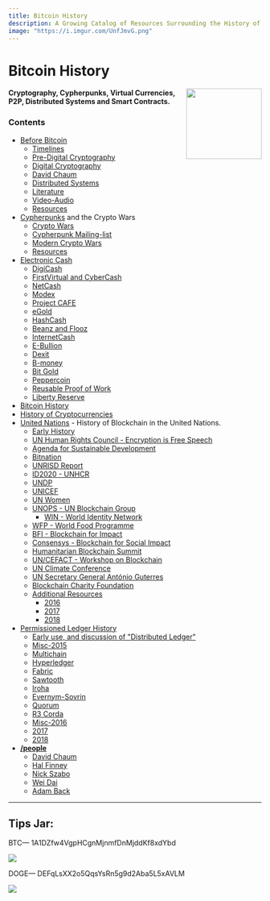 ```yaml
---
title: Bitcoin History
description: A Growing Catalog of Resources Surrounding the History of Bitcoin.
image: "https://i.imgur.com/UnfJmvG.png"
---
```


# Bitcoin History
<a href="https://infominer.id"><img src="https://infominer.id/images/infominer.png" align="right" width="150" height="140"></a>
**Cryptography, Cypherpunks, Virtual Currencies, P2P, Distributed Systems and Smart Contracts.**

### Contents

* <a href="{{ site.rooturl }}/before-bitcoin">Before Bitcoin</a>
  * <a href="{{ site.rooturl }}/before-bitcoin#timelines-">Timelines</a>
  * <a href="{{ site.rooturl }}/before-bitcoin#pre-digital-cryptography-">Pre-Digital Cryptography</a>
  * <a href="{{ site.rooturl }}/before-bitcoin#digital-cryptography-">Digital Cryptography</a>
  * <a href="{{ site.rooturl }}/before-bitcoin#David-Chaum-">David Chaum</a>
  * <a href="{{ site.rooturl }}/before-bitcoin#distributed-systems-">Distributed Systems</a>
  * <a href="{{ site.rooturl }}/before-bitcoin#Literature-">Literature</a>
  * <a href="{{ site.rooturl }}/before-bitcoin#Video-Audio-">Video-Audio</a>
  * <a href="{{ site.rooturl }}/before-bitcoin#Resources-">Resources</a>
* <a href="{{ site.rooturl }}/cypherpunks.html">Cypherpunks</a> and the Crypto Wars
  * <a href="{{ site.rooturl }}/cypherpunks.html#crypto-wars-">Crypto Wars</a>
  * <a href="{{ site.rooturl }}/cypherpunks.html#cypherpunk-mailinglist-">Cypherpunk Mailing-list</a>
  * <a href="{{ site.rooturl }}/cypherpunks.html#modern-crypto-wars-">Modern Crypto Wars</a>
  * <a href="{{ site.rooturl }}/cypherpunks.html#resources-">Resources</a>
* <a href="{{ site.rooturl }}/electronic-cash.html">Electronic Cash</a>
  * <a href="{{ site.rooturl }}/electronic-cash.html#digicash-">DigiCash</a>
  * <a href="{{ site.rooturl }}/electronic-cash.html#FirstVirtual-and-CyberCash-">FirstVirtual and CyberCash</a>
  * <a href="{{ site.rooturl }}/electronic-cash.html#netcash-">NetCash</a>
  * <a href="{{ site.rooturl }}/electronic-cash.html#Modex-">Modex</a>
  * <a href="{{ site.rooturl }}/electronic-cash.html#Project-Cafe-">Project CAFE</a>
  * <a href="{{ site.rooturl }}/electronic-cash.html#eGold-">eGold</a>
  * <a href="{{ site.rooturl }}/electronic-cash.html#HashCash-">HashCash</a>
  * <a href="{{ site.rooturl }}/electronic-cash.html#beenz-and-flooz-">Beanz and Flooz</a>
  * <a href="{{ site.rooturl }}/electronic-cash.html#internetcash-">InternetCash</a>
  * <a href="{{ site.rooturl }}/electronic-cash.html#E-Bullion-">E-Bullion</a>
  * <a href="{{ site.rooturl }}/electronic-cash.html#Dexit-">Dexit</a>
  * <a href="{{ site.rooturl }}/electronic-cash.html#b-money-">B-money</a>
  * <a href="{{ site.rooturl }}/electronic-cash.html#Bit-Gold-">Bit Gold</a>
  * <a href="{{ site.rooturl }}/electronic-cash.html#peppercoin-">Peppercoin</a>
  * <a href="{{ site.rooturl }}/electronic-cash.html#reusable-proof-of-work-">Reusable Proof of Work</a>
  * <a href="{{ site.rooturl }}/electronic-cash.html#liberty-reserve-">Liberty Reserve</a>
* <a href="{{ site.url }}/bitcoin-history.html">Bitcoin History</a> 
* <a href="{{ site.url }}/cryptocurrencies.html">History of Cryptocurrencies</a>
* <a href="{{ site.url }}/UnitedNations.html">United Nations</a> - History of Blockchain in the United Nations.
  * <a href="{{ site.url }}/UnitedNations.html#early-history-">Early History</a>
  * <a href="{{ site.url }}/UnitedNations.html#un-human-rights-council---encryption-is-free-speech-">UN Human Rights Council - Encryption is Free Speech</a>
  * <a href="{{ site.url }}/UnitedNations.html#agenda-for-sustainable-development-">Agenda for Sustainable Development</a>
  * <a href="{{ site.url }}/UnitedNations.html#bitnation-">Bitnation</a>
  * <a href="{{ site.url }}/UnitedNations.html#unrisd-report-">UNRISD Report</a>
  * <a href="{{ site.url }}/UnitedNations.html#id2020---unhcr-">ID2020 - UNHCR</a>
  * <a href="{{ site.url }}/UnitedNations.html#undp-">UNDP</a>
  * <a href="{{ site.url }}/UnitedNations.html#unicef-">UNICEF</a>
  * <a href="{{ site.url }}/UnitedNations.html#un-women-">UN Women</a>
  * <a href="{{ site.url }}/UnitedNations.html#unops---un-blockchain-group-">UNOPS - UN Blockchain Group</a>
    * <a href="{{ site.url }}/UnitedNations.html#win---world-identity-network-">WIN - World Identity Network</a>  
  * <a href="{{ site.url }}/UnitedNations.html#wfp---world-food-programme-">WFP - World Food Programme</a>
  * <a href="{{ site.url }}/UnitedNations.html#bfi---blockchain-for-impact">BFI - Blockchain for Impact</a>
  * <a href="{{ site.url }}/UnitedNations.html#consensys---blockchain-for-social-impact">Consensys - Blockchain for Social Impact</a>
  * <a href="{{ site.url }}/UnitedNations.html#humanitarian-blockchain-summit-">Humanitarian Blockchain Summit</a>
  * <a href="{{ site.url }}/UnitedNations.html#un-cefact---workshop-on-blockchain-">UN/CEFACT - Workshop on Blockchain</a>
  * <a href="{{ site.url }}/UnitedNations.html#un-climate-conference-">UN Climate Conference</a>
  * <a href="{{ site.url }}/UnitedNations.html#un-secretary-general-antónio-guterres-">UN Secretary General António Guterres</a>
  * <a href="{{ site.url }}/UnitedNations.html#blockchain-charity-foundation-">Blockchain Charity Foundation</a>
  * <a href="{{ site.url }}/UnitedNations.html#additional-resources-">Additional Resources</a>
    * <a href="{{ site.url }}/UnitedNations.html#2016-">2016</a>
    * <a href="{{ site.url }}/UnitedNations.html#2017-">2017</a>
    * <a href="{{ site.url }}/UnitedNations.html#2018-">2018</a>
* <a href="{{ site.url }}/DLT/permissioned.html">Permissioned Ledger History</a>
  * <a href="{{ site.url }}/DLT/permissioned.html#early-use-and-discussion-of-distributed-ledger">Early use, and discussion of "Distributed Ledger"</a>
  * <a href="{{ site.url }}/DLT/permissioned.html#misc-2015">Misc-2015</a>
  * <a href="{{ site.url }}/DLT/permissioned.html#multichain">Multichain</a>
  * <a href="{{ site.url }}/DLT/permissioned.html#hyperledger">Hyperledger</a>
  * <a href="{{ site.url }}/DLT/permissioned.html#fabric">Fabric</a>
  * <a href="{{ site.url }}/DLT/permissioned.html#sawtooth">Sawtooth</a>
  * <a href="{{ site.url }}/DLT/permissioned.html#iroha">Iroha</a>
  * <a href="{{ site.url }}/DLT/permissioned.html#evernym-sovrin">Evernym-Sovrin</a>
  * <a href="{{ site.url }}/DLT/permissioned.html#quorum">Quorum</a>
  * <a href="{{ site.url }}/DLT/permissioned.html#r3-corda">R3 Corda</a>
  * <a href="{{ site.url }}/DLT/permissioned.html#misc-2016">Misc-2016</a>
  * <a href="{{ site.url }}/DLT/permissioned.html#2017">2017</a>
  * <a href="{{ site.url }}/DLT/permissioned.html#2018">2018</a>
* <a href="{{ site.url }}/people">**/people**</a>
  * <a href="{{ site.url }}/people/david-chaum.html">David Chaum</a>
  * <a href="{{ site.url }}/people/hal-finney.html">Hal Finney</a>
  * <a href="{{ site.url }}/people/nick-szabo.html">Nick Szabo</a>
  * <a href="{{ site.url }}/people/wei-dai.html">Wei Dai</a>
  * <a href="{{ site.url }}/people/adam-back.html">Adam Back</a>

---

## Tips Jar:

BTC— 1A1DZfw4VgpHCgnMjnmfDnMjddKf8xdYbd

![](https://imgur.com/yXLLm9Bl.png) 

DOGE— DEFqLsXX2o5QqsYsRn5g9d2Aba5L5xAVLM

![](https://i.imgur.com/0zBLoUP.png) 

